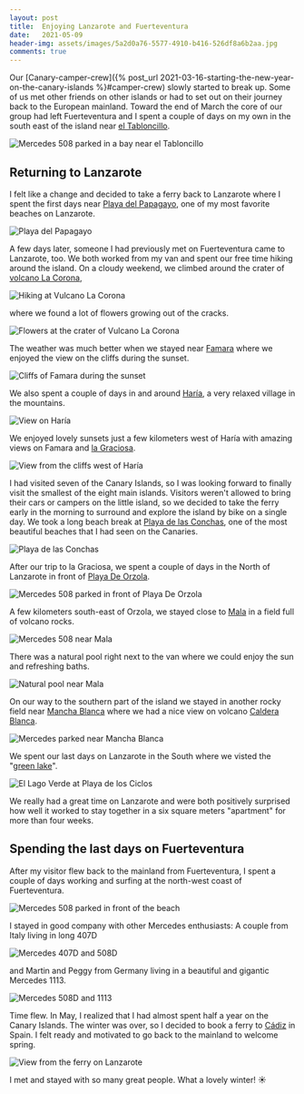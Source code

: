 ```yaml
---
layout: post
title:  Enjoying Lanzarote and Fuerteventura
date:   2021-05-09
header-img: assets/images/5a2d0a76-5577-4910-b416-526df8a6b2aa.jpg
comments: true
---
```


Our [Canary-camper-crew]({% post_url 2021-03-16-starting-the-new-year-on-the-canary-islands %}#camper-crew) slowly started to break up. Some of us met other friends on other islands or had to set out on their journey back to the European mainland. Toward the end of March the core of our group had left Fuerteventura and I spent a couple of days on my own in the south east of the island near [el Tabloncillo](https://www.google.com/maps/place/El+Tabloncillo/). 

![Mercedes 508 parked in a bay near el Tabloncillo](/assets/images/IMG_1628.jpg)

## Returning to Lanzarote

I felt like a change and decided to take a ferry back to Lanzarote where I spent the first days near [Playa del Papagayo](https://www.google.com/maps/place/Playa+del+Papagayo), one of my most favorite beaches on Lanzarote.

![Playa del Papagayo](/assets/images/IMG_1671.jpg)

A few days later, someone I had previously met on Fuerteventura came to Lanzarote, too. We both worked from my van and spent our free time hiking around the island. On a cloudy weekend, we climbed around the crater of [volcano La Corona](https://www.google.com/maps/place/Monte+Corona/),

![Hiking at Vulcano La Corona](/assets/images/02560f9e-b403-4b9f-8f60-2c8399cf62cb.jpg)

where we found a lot of flowers growing out of the cracks.

![Flowers at the crater of Vulcano La Corona](/assets/images/fdad7772-49fa-40fe-9736-4a43144669b7.jpg)

The weather was much better when we stayed near [Famara](https://www.google.com/maps/place/Famara) where we enjoyed the view on the cliffs during the sunset.

![Cliffs of Famara during the sunset](/assets/images/IMG_1824.jpg)

We also spent a couple of days in and around [Haría](https://www.google.com/maps/place/35520+Har%C3%ADa,+Las+Palmas,+Spain), a very relaxed village in the mountains.

![View on Haría](/assets/images/IMG_1755.jpg)

We enjoyed lovely sunsets just a few kilometers west of Haría with amazing views on Famara and [la Graciosa](https://www.google.com/maps/place/Graciosa).

![View from the cliffs west of Haría](/assets/images/IMG_1728.jpg)

I had visited seven of the Canary Islands, so I was looking forward to finally visit the smallest of the eight main islands. Visitors weren't allowed to bring their cars or campers on the little island, so we decided to take the ferry early in the morning to surround and explore the island by bike on a single day. We took a long beach break at [Playa de las Conchas](https://www.google.com/maps/place/Playa+de+las+Conchas/), one of the most beautiful beaches that I had seen on the Canaries.

![Playa de las Conchas](/assets/images/IMG_1842.jpg)

After our trip to la Graciosa, we spent a couple of days in the North of Lanzarote in front of [Playa De Orzola](https://www.google.com/maps/place/Playa+De+Orzola+Lanzarote).

![Mercedes 508 parked in front of Playa De Orzola](/assets/images/IMG_1860.jpg)

A few kilometers south-east of Orzola, we stayed close to [Mala](https://www.google.com/maps/place/35543+Mala,+Las+Palmas,+Spain) in a field full of volcano rocks.

![Mercedes 508 near Mala](/assets/images/5a2d0a76-5577-4910-b416-526df8a6b2aa.jpg)

There was a natural pool right next to the van where we could enjoy the sun and refreshing baths.

![Natural pool near Mala](/assets/images/IMG_1829_2.jpg)

On our way to the southern part of the island we stayed in another rocky field near [Mancha Blanca](https://www.google.com/maps/place/35560+Mancha+Blanca,+Las+Palmas,+Spain) where we had a nice view on volcano [Caldera Blanca](https://www.google.com/maps/place/Caldera+Blanca/).

![Mercedes parked near Mancha Blanca](/assets/images/IMG_1879.jpg)

We spent our last days on Lanzarote in the South where we visted the "[green lake](https://www.google.com/maps/place/El+Lago+Verde/)".

![El Lago Verde at Playa de los Ciclos](/assets/images/a4afd1bc-2ca2-41a2-bfb0-657bf5f546a2.jpg)

We really had a great time on Lanzarote and were both positively surprised how well it worked to stay together in a six square meters "apartment" for more than four weeks.

## Spending the last days on Fuerteventura

After my visitor flew back to the mainland from Fuerteventura, I spent a couple of days working and surfing at the north-west coast of Fuerteventura.

![Mercedes 508 parked in front of the beach](/assets/images/IMG_1937.jpg)

I stayed in good company with other Mercedes enthusiasts: A couple from Italy living in long 407D

![Mercedes 407D and 508D](/assets/images/IMG_1929.jpg)

and <span id="martin-peggy">Martin and Peggy</span> from Germany living in a beautiful and gigantic Mercedes 1113.

![Mercedes 508D and 1113](/assets/images/IMG_1899_2.jpg)

Time flew. In May, I realized that I had almost spent half a year on the Canary Islands. The winter was over, so I decided to book a ferry to [Cádiz](https://www.google.com/maps/place/C%C3%A1diz,+Spain/) in Spain. I felt ready and motivated to go back to the mainland to welcome spring.

![View from the ferry on Lanzarote](/assets/images/IMG_1964.jpg)

I met and stayed with so many great people. What a lovely winter! :sunny: